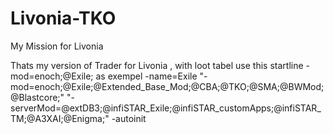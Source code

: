 # Livonia-TKO
My Mission for Livonia

Thats my version of Trader for Livonia , with loot tabel 
use this startline -mod=enoch;@Exile; 
as exempel 
-name=Exile "-mod=enoch;@Exile;@Extended_Base_Mod;@CBA;@TKO;@SMA;@BWMod;@Blastcore;" "-serverMod=@extDB3;@infiSTAR_Exile;@infiSTAR_customApps;@infiSTAR_TM;@A3XAI;@Enigma;"  -autoinit
